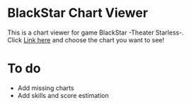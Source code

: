 # BlackStar Chart Viewer  
This is a chart viewer for game BlackStar -Theater Starless-.  
Click [Link here](https://yifan-k.github.io/bsChart/) and choose the chart you want to see!  

# To do
- Add missing charts
- Add skills and score estimation
